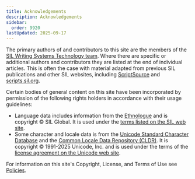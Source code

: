 ```yaml
---
title: Acknowledgements
description: Acknowledgements
sidebar:
  order: 9920
lastUpdated: 2025-09-17
---
```


The primary authors of and contributors to this site are the members of the [SIL Writing Systems Technology team][wstech]. Where there are specific or additional authors and contributors they are listed at the end of individual articles. This is often the case with material adapted from previous SIL publications and other SIL websites, including [ScriptSource][scriptsource] and [scripts.sil.org][sso].

Certain bodies of general content on this site have been incorporated by permission of the following rights holders in accordance with their usage guidelines:

- Language data includes information from the [Ethnologue][ethnologue] and is copyright © SIL Global. It is used under the [terms listed on the SIL web site][sil-tou].
- Some character and locale data is from the [Unicode Standard Character Database][uni-ucd] and the [Common Locale Data Repository (CLDR)][cldr]. It is copyright © 1991-2025 Unicode, Inc. and is used under the terms of the [license agreement on the Unicode web site][uni-license].

For information on this site's Copyright, License, and Terms of Use see [Policies][policies].

[cldr]: http://cldr.unicode.org/
[ethnologue]: http://www.ethnologue.com/
[policies]: /support/policies
[scriptsource]: https://scriptsource.org
[sil-tou]: https://www.sil.org/terms-use
[sso]: https://scripts.sil.org
[uni-license]: http://www.unicode.org/copyright.html#Exhibit1
[uni-ucd]: http://www.unicode.org/ucd/
[wstech]: https://software.sil.org/wstech/
